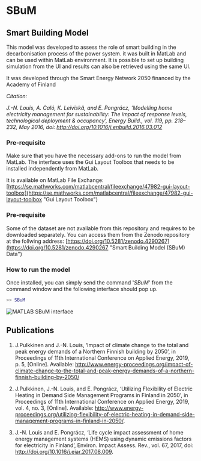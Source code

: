 # SBuM
## Smart Building Model

This model was developed to assess the role of smart building in the decarbonisation process of the power system. it was built in MatLab and can be used within MatLab environment. It is possible to set up building simulation from the UI and results can also be retrieved using the same UI. 

It was developed through the Smart Energy Network 2050 financed by the Academy of Finland

_Citation:_

_J.-N. Louis, A. Caló, K. Leiviskä, and E. Pongrácz, ‘Modelling home electricity management for sustainability: The impact of response levels, technological deployment & occupancy’, Energy Build., vol. 119, pp. 218–232, May 2016, doi: http://doi.org/10.1016/j.enbuild.2016.03.012_

### Pre-requisite

Make sure that you have the necessary add-ons to run the model from MatLab. The interface uses the Gui Layout Toolbox that needs to be installed independently from MatLab.

It is available on MatLab File Exchange: [https://se.mathworks.com/matlabcentral/fileexchange/47982-gui-layout-toolbox](https://se.mathworks.com/matlabcentral/fileexchange/47982-gui-layout-toolbox "Gui Layout Toolbox")

### Pre-requisite
Some of the dataset are not available from this repository and requires to be downloaded separately. You can access them from the Zenodo repository at the follwing address: [https://doi.org/10.5281/zenodo.4290267](https://doi.org/10.5281/zenodo.4290267 "Smart Building Model (SBuM) Data")

### How to run the model

Once installed, you can simply send the command '_SBuM_' from the command window and the following interface should pop up.

```matlab
>> SBuM
```


![MATLAB SBuM interface](Input/GUI/Images/Matlab_Interface.png)


## Publications

1. J.Pulkkinen and J.-N. Louis, ‘Impact of climate change to the total and peak energy demands of a Northern Finnish building by 2050’, in Proceedings of 11th International Conference on Applied Energy, 2019, p. 5, [Online]. Available: http://www.energy-proceedings.org/impact-of-climate-change-to-the-total-and-peak-energy-demands-of-a-northern-finnish-building-by-2050/

2. J.Pulkkinen, J.-N. Louis, and E. Pongrácz, ‘Utilizing Flexibility of Electric Heating in Demand Side Management Programs in Finland in 2050’, in Proceedings of 11th International Conference on Applied Energy, 2019, vol. 4, no. 3, [Online]. Available: http://www.energy-proceedings.org/utilizing-flexibility-of-electric-heating-in-demand-side-management-programs-in-finland-in-2050/.

3. J.-N. Louis and E. Pongrácz, ‘Life cycle impact assessment of home energy management systems (HEMS) using dynamic emissions factors for electricity in Finland’, Environ. Impact Assess. Rev., vol. 67, 2017, doi: http://doi.org/10.1016/j.eiar.2017.08.009.
